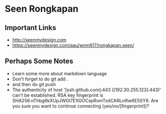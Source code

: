# Seen Rongkapan

## Important Links

- http://seenmydesign.com
- https://seenmydesign.com/aau/wnm617/rongkapan.seen/

## Perhaps Some Notes

- Learn some more about markdown language
- Don't forget to do git add .
- and then do git push
- The authenticity of host '[ssh.github.com]:443 ([192.30.255.123]:443)' can't be established.
RSA key fingerprint is SHA256:nThbg6kXUpJWGl7E1IGOCspRomTxdCARLviKw6E5SY8.
Are you sure you want to continue connecting (yes/no/[fingerprint])?
